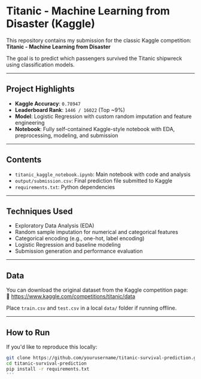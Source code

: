 # Titanic - Machine Learning from Disaster (Kaggle)

This repository contains my submission for the classic Kaggle competition:  
**Titanic - Machine Learning from Disaster**

The goal is to predict which passengers survived the Titanic shipwreck using classification models.

---

## Project Highlights

- **Kaggle Accuracy**: `0.78947`
- **Leaderboard Rank**: `1446 / 16022` (Top ~9%)
- **Model**: Logistic Regression with custom random imputation and feature engineering
- **Notebook**: Fully self-contained Kaggle-style notebook with EDA, preprocessing, modeling, and submission

---

## Contents

- `titanic_kaggle_notebook.ipynb`: Main notebook with code and analysis
- `output/submission.csv`: Final prediction file submitted to Kaggle
- `requirements.txt`: Python dependencies

---

## Techniques Used

- Exploratory Data Analysis (EDA)
- Random sample imputation for numerical and categorical features
- Categorical encoding (e.g., one-hot, label encoding)
- Logistic Regression and baseline modeling
- Submission generation and performance evaluation

---

## Data

You can download the original dataset from the Kaggle competition page:  
🔗 https://www.kaggle.com/competitions/titanic/data

Place `train.csv` and `test.csv` in a local `data/` folder if running offline.

---

## How to Run 

If you'd like to reproduce this locally:

```bash
git clone https://github.com/yourusername/titanic-survival-prediction.git
cd titanic-survival-prediction
pip install -r requirements.txt
'''
